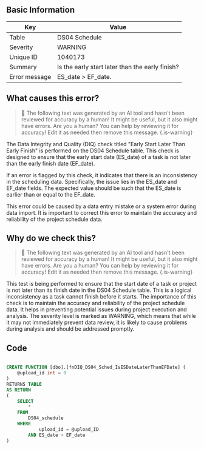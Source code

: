 ## Basic Information
| Key         | Value          |
|-------------|----------------|
| Table       | DS04 Schedule |
| Severity    | WARNING |
| Unique ID   | 1040173   |
| Summary     | Is the early start later than the early finish? |
| Error message | ES_date > EF_date. |

## What causes this error?

> :robot: The following text was generated by an AI tool and hasn't been reviewed for accuracy by a human! It might be useful, but it also might have errors. Are you a human? You can help by reviewing it for accuracy! Edit it as needed then remove this message.
{.is-warning}

The Data Integrity and Quality (DIQ) check titled "Early Start Later Than Early Finish" is performed on the DS04 Schedule table. This check is designed to ensure that the early start date (ES_date) of a task is not later than the early finish date (EF_date). 

If an error is flagged by this check, it indicates that there is an inconsistency in the scheduling data. Specifically, the issue lies in the ES_date and EF_date fields. The expected value should be such that the ES_date is earlier than or equal to the EF_date. 

This error could be caused by a data entry mistake or a system error during data import. It is important to correct this error to maintain the accuracy and reliability of the project schedule data.
## Why do we check this?

> :robot: The following text was generated by an AI tool and hasn't been reviewed for accuracy by a human! It might be useful, but it also might have errors. Are you a human? You can help by reviewing it for accuracy! Edit it as needed then remove this message.
{.is-warning}

This test is being performed to ensure that the start date of a task or project is not later than its finish date in the DS04 Schedule table. This is a logical inconsistency as a task cannot finish before it starts. The importance of this check is to maintain the accuracy and reliability of the project schedule data. It helps in preventing potential issues during project execution and analysis. The severity level is marked as WARNING, which means that while it may not immediately prevent data review, it is likely to cause problems during analysis and should be addressed promptly.
## Code

```sql

CREATE FUNCTION [dbo].[fnDIQ_DS04_Sched_IsESDateLaterThanEFDate] (
	@upload_id int = 0
)
RETURNS TABLE
AS RETURN
(
	SELECT
		*
	FROM
		DS04_schedule
	WHERE
			upload_id = @upload_ID
		AND ES_date > EF_date
)
```

